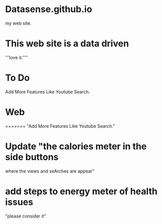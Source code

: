 # Datasense.github.io
my web site.
# This web site is a data driven
'''love it.''''
# To Do

Add More Features Like Youtube Search.
# Web 
=======
"Add More Features Like Youtube Search."
# Update "the  calories meter in the side buttons
where the views and seArches are appear"
# add steps to energy meter of health issues
"please consider it"
